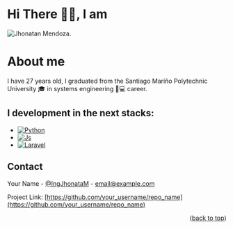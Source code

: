 # Hi There 👋🏽​​, I am
![Jhonatan Mendoza](https://github.com/IngJhonatanM/IngJhonatanM-/assets/118300542/09650a06-de46-4510-a1f3-7569b6eabfca).

# About me

I have 27 years old, I graduated from the Santiago Mariño Polytechnic University 🎓 in systems engineering 👔💻 career.

I development in the next stacks:
---
* [![Python][python.com]][python-url]
* [![Js][js.com]][js-url]
* [![Laravel][Laravel.com]][Laravel-url]

<!-- CONTACT -->
## Contact

Your Name - [@IngJhonataM](https://x.com/IngJhonataM) - email@example.com

Project Link: [https://github.com/your_username/repo_name](https://github.com/your_username/repo_name)

<p align="right">(<a href="#readme-top">back to top</a>)</p>

<!-- MARKDOWN LINKS & IMAGES -->
[Laravel.com]: https://cdn.icon-icons.com/icons2/2699/PNG/512/laravel_logo_icon_170314.png
[Laravel-url]: https://laravel.com
[Python.com]: https://www.python.org/static/img/python-logo.png
[Python-url]: https://www.python.org
[js.com]: https://upload.wikimedia.org/wikipedia/commons/thumb/9/99/Unofficial_JavaScript_logo_2.svg/150px-Unofficial_JavaScript_logo_2.svg.png
[js-url]: https://developer.mozilla.org/es/docs/Web/JavaScript
